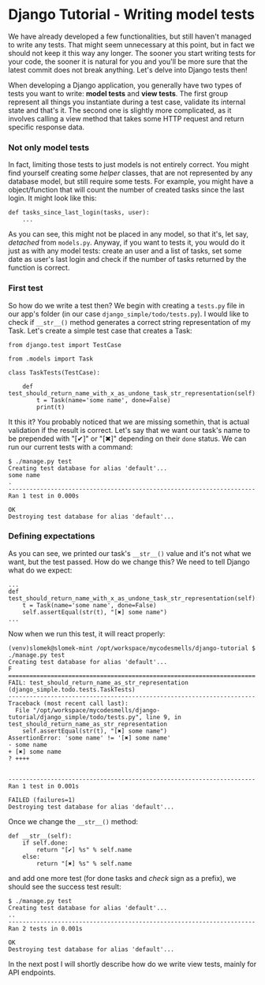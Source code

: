 # Django Tutorial - Writing model tests

We have already developed a few functionalities, but still haven't managed to write any tests. That might seem unnecessary at this point, but in fact we should not keep it this way any longer. The sooner you start writing tests for your code, the sooner it is natural for you and you'll be more sure that the latest commit does not break anything. Let's delve into Django tests then!

When developing a Django application, you generally have two types of tests you want to write: **model tests** and **view tests**. The first group represent all things you instantiate during a test case, validate its internal state and that's it. The second one is slightly more complicated, as it involves calling a view method that takes some HTTP request and return specific response data.

### Not only model tests

In fact, limiting those tests to just models is not entirely correct. You might find yourself creating some _helper_ classes, that are not represented by any database model, but still require some tests. For example, you might have a object/function that will count the number of created tasks since the last login. It might look like this:

	def tasks_since_last_login(tasks, user):
		...

As you can see, this might not be placed in any model, so that it's, let say, _detached_ from `models.py`. Anyway, if you want to tests it, you would do it just as with any model tests: create an user and a list of tasks, set some date as user's last login and check if the number of tasks returned by the function is correct.

### First test

So how do we write a test then? We begin with creating a `tests.py` file in our app's folder (in our case `django_simple/todo/tests.py`). I would like to check if `__str__()` method generates a correct string representation of my Task. Let's create a simple test case that creates a Task:

	from django.test import TestCase

	from .models import Task

	class TaskTests(TestCase):

		def test_should_return_name_with_x_as_undone_task_str_representation(self):
			t = Task(name='some name', done=False)
			print(t)

It this it? You probably noticed that we are missing somethin, that is actual validation if the result is correct. Let's say that we want our task's name to be prepended with "[✔]" or "[✖]" depending on their `done` status. We can run our current tests with a command:

	$ ./manage.py test
	Creating test database for alias 'default'...
	some name
	.
	----------------------------------------------------------------------
	Ran 1 test in 0.000s

	OK
	Destroying test database for alias 'default'...

### Defining expectations

As you can see, we printed our task's `__str__()` value and it's not what we want, but the test passed. How do we change this? We need to tell Django what do we expect:

	...
	def test_should_return_name_with_x_as_undone_task_str_representation(self):
		t = Task(name='some name', done=False)
		self.assertEqual(str(t), "[✖] some name")
	...

Now when we run this test, it will react properly:

	(venv)slomek@slomek-mint /opt/workspace/mycodesmells/django-tutorial $ ./manage.py test
	Creating test database for alias 'default'...
	F
	======================================================================
	FAIL: test_should_return_name_as_str_representation (django_simple.todo.tests.TaskTests)
	----------------------------------------------------------------------
	Traceback (most recent call last):
	  File "/opt/workspace/mycodesmells/django-tutorial/django_simple/todo/tests.py", line 9, in test_should_return_name_as_str_representation
	    self.assertEqual(str(t), "[✖] some name")
	AssertionError: 'some name' != '[✖] some name'
	- some name
	+ [✖] some name
	? ++++


	----------------------------------------------------------------------
	Ran 1 test in 0.001s

	FAILED (failures=1)
	Destroying test database for alias 'default'...

Once we change the `__str__()` method:

	def __str__(self):
        if self.done:
            return "[✔] %s" % self.name
        else:
            return "[✖] %s" % self.name

and add one more test (for done tasks and _check_ sign as a prefix), we should see the success test result:

	$ ./manage.py test
	Creating test database for alias 'default'...
	..
	----------------------------------------------------------------------
	Ran 2 tests in 0.001s

	OK
	Destroying test database for alias 'default'...


In the next post I will shortly describe how do we write view tests, mainly for API endpoints.
